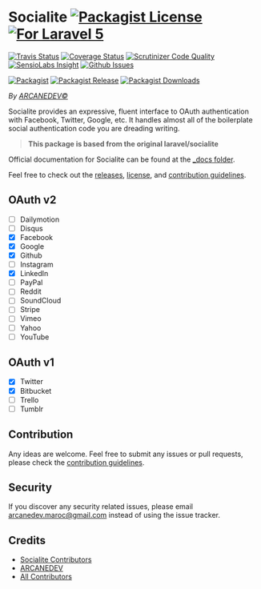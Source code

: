 # Socialite [![Packagist License][badge_license]](LICENSE.md) [![For Laravel 5][badge_laravel]](https://github.com/ARCANEDEV/Socialite#socialite)

[![Travis Status][badge_build]][link-travis]
[![Coverage Status][badge_coverage]][link-scrutinizer]
[![Scrutinizer Code Quality][badge_quality]][link-scrutinizer]
[![SensioLabs Insight][badge_insight]][link-insight]
[![Github Issues][badge_issues]][link-github-issues]

[![Packagist][badge_package]][link-packagist]
[![Packagist Release][badge_release]][link-packagist]
[![Packagist Downloads][badge_downloads]][link-packagist]

*By [ARCANEDEV&copy;](http://www.arcanedev.net/)*

Socialite provides an expressive, fluent interface to OAuth authentication with Facebook, Twitter, Google, etc. It handles almost all of the boilerplate social authentication code you are dreading writing.

 > **This package is based from the original laravel/socialite**

Official documentation for Socialite can be found at the [_docs folder](_docs/0.Home.md).

Feel free to check out the [releases](https://github.com/ARCANEDEV/Socialite/releases), [license](LICENSE.md), and [contribution guidelines](CONTRIBUTING.md).

## OAuth v2

 - [ ] Dailymotion
 - [ ] Disqus
 - [x] Facebook
 - [x] Google
 - [x] Github
 - [ ] Instagram
 - [x] LinkedIn
 - [ ] PayPal
 - [ ] Reddit
 - [ ] SoundCloud
 - [ ] Stripe
 - [ ] Vimeo
 - [ ] Yahoo
 - [ ] YouTube

## OAuth v1

 - [x] Twitter
 - [x] Bitbucket
 - [ ] Trello
 - [ ] Tumblr

## Contribution

Any ideas are welcome. Feel free to submit any issues or pull requests, please check the [contribution guidelines](CONTRIBUTING.md).

## Security

If you discover any security related issues, please email arcanedev.maroc@gmail.com instead of using the issue tracker.

## Credits

  - [Socialite Contributors](https://github.com/laravel/socialite/graphs/contributors)
  - [ARCANEDEV][link-author]
  - [All Contributors][link-contributors]

[badge_laravel]:      https://img.shields.io/badge/For-Laravel%205.x-orange.svg?style=flat-square
[badge_license]:      https://img.shields.io/packagist/l/arcanedev/socialite.svg?style=flat-square
[badge_build]:        https://img.shields.io/travis/ARCANEDEV/Socialite.svg?style=flat-square
[badge_coverage]:     https://img.shields.io/scrutinizer/coverage/g/ARCANEDEV/socialite.svg?style=flat-square
[badge_quality]:      https://img.shields.io/scrutinizer/g/ARCANEDEV/Socialite.svg?style=flat-square
[badge_insight]:      https://img.shields.io/sensiolabs/i/fc22246f-022e-459e-8cd6-64aa8ab6d811.svg?style=flat-square
[badge_issues]:       https://img.shields.io/github/issues/ARCANEDEV/Socialite.svg?style=flat-square
[badge_package]:      https://img.shields.io/badge/package-arcanedev/socialite-blue.svg?style=flat-square
[badge_release]:      https://img.shields.io/packagist/v/arcanedev/socialite.svg?style=flat-square
[badge_downloads]:    https://img.shields.io/packagist/dt/arcanedev/socialite.svg?style=flat-square

[link-author]:        https://github.com/arcanedev-maroc
[link-github-repo]:   https://github.com/ARCANEDEV/Socialite
[link-github-issues]: https://github.com/ARCANEDEV/Socialite/issues
[link-contributors]:  https://github.com/ARCANEDEV/Socialite/graphs/contributors
[link-packagist]:     https://packagist.org/packages/arcanedev/socialite
[link-travis]:        https://travis-ci.org/ARCANEDEV/Socialite
[link-scrutinizer]:   https://scrutinizer-ci.com/g/ARCANEDEV/Socialite/?branch=master
[link-insight]:       https://insight.sensiolabs.com/projects/fc22246f-022e-459e-8cd6-64aa8ab6d811
